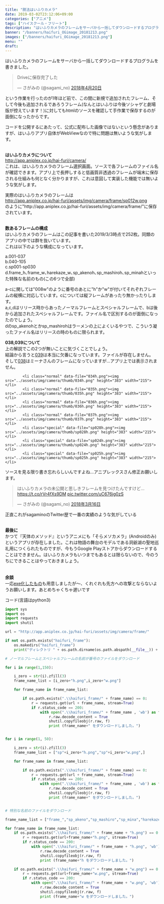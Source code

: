 ```yaml
---
title: "脱法はいふりカメラ"
date: 2019-03-02T23:12:06+09:00
categories: ["アニメ"]
tags: ["ハイスクール・フリート"]
description: "はいふりカメラのフレームをサーバから一括してダウンロードするプログラムを書きました。" 
banner: "/banners/haifuri_OGimage_20181213.png"
images: ["/banners/haifuri_OGimage_20181213.png"]
menu: ""
draft:
---
```

はいふりカメラのフレームをサーバから一括してダウンロードするプログラムを書きました。

<blockquote class="twitter-tweet" data-lang="ja"><p lang="ja" dir="ltr"> Driveに保存完了した</p>&mdash; さがみの (@sagami_no) <a href="https://twitter.com/sagami_no/status/987207023589642240?ref_src=twsrc%5Etfw">2018年4月20日</a></blockquote>
<script async src="https://platform.twitter.com/widgets.js" charset="utf-8"></script>

という作業を行ったのが1年ほど前で、この間に新規で追加されたフレーム、そして今後も追加されるであろうフレーム(なんとはいふりは今後ソシャゲと劇場版が控えています！)に対してもhtmlのソースを確認して手作業で保存するのが面倒になったからです。

<!--more-->

コードを公開するにあたって、公式に配布した画像ではないという懸念がありますが、はいふりアプリ自体がWebViewなので特に問題は無いような気がします。
<br/>
<br/>

**はいふりカメラについて**  
http://app.aniplex.co.jp/hai-furi/camera/  
これは、はいふりカメラのフレーム選択画面。ソースで各フレームのファイル名が確認できます。アプリ上で長押しすると低画質非透過のフレームが端末に保存される仕組みも何となく分かりますが、これは意図して実装した機能では無いような気がします。


実際のはいふりカメラのフレームは  
http://app.aniplex.co.jp/hai-furi/assets/img/camera/frame/sp012w.png  
のように"http\://app.aniplex.co.jp/hai-furi/assets/img/camera/frame/"に保存されています。
<br/>
<br/>

**数あるフレームの構成**  
はいふりカメラのフレームはこの記事を書いた2019/3/3時点で252枚。同類のアプリの中では群を抜いています。  
これは以下のような構成になっています。 

a.001-037  
b.040-105  
c.sp001-sp030  
d.frame_h､frame_w､harekaze_w､sp_akenoh､sp_mashiroh､sp_minahといった特殊な名前のもの(この6つで全部)  

a-cに関しては"008w"のように番号のあとに"h"か"w"が付いてそれぞれフレームの縦横に対応しています。cについては縦フレームがあったり無かったりします。  
a,c,dはリリース時からあったノーマルフレームとスペシャルフレームで、bは後から追加されたスペシャルフレームです。ファイル名で区別するのが面倒になったのでしょう。  
dのsp_akenohとかsp_mashirohはラーメンの上によくいるやつで、こういう凝ったファイル名はリリースの時のものに限られます。

**038,039について**  
上の解説でこの2つが無いことに気づくことでしょう。  
結論から言うと[039](http://app.aniplex.co.jp/hai-furi/assets/img/camera/frame/039h.png)は本当に欠番になっています。ファイルが存在しません。  
そして[038](http://app.aniplex.co.jp/hai-furi/assets/img/camera/frame/038h.png)はミーナさんのフレームになっていますが…アプリ上では表示されません。
```
        <li class="normal" data-file="034h.png"><img src="../assets/img/camera/thumb/034h.png" height="383" width="215"></li>
        <li class="normal" data-file="035h.png"><img src="../assets/img/camera/thumb/035h.png" height="383" width="215"></li>
        <li class="normal" data-file="036h.png"><img src="../assets/img/camera/thumb/036h.png" height="383" width="215"></li>
        <li class="normal" data-file="037h.png"><img src="../assets/img/camera/thumb/037h.png" height="383" width="215"></li>
        <li class="special" data-file="sp028h.png"><img src="../assets/img/camera/thumb/sp028h.png" height="383" width="215"></li>
        <li class="special" data-file="sp024h.png"><img src="../assets/img/camera/thumb/sp024h.png" height="383" width="215"></li>
        <li class="special" data-file="sp025h.png"><img src="../assets/img/camera/thumb/sp025h.png" height="383" width="215"></li>
```
ソースを見る限り書き忘れらしいんですよね…アニプレックスさん修正お願いします。

<blockquote class="twitter-tweet" data-lang="ja"><p lang="ja" dir="ltr">はいふりカメラの未公開と思しきフレームを見つけたんですけど…<a href="https://t.co/rVr4fXs9DM">https://t.co/rVr4fXs9DM</a> <a href="https://t.co/uC676jg0zS">pic.twitter.com/uC676jg0zS</a></p>&mdash; さがみの (@sagami_no) <a href="https://twitter.com/sagami_no/status/974632713385689091?ref_src=twsrc%5Etfw">2018年3月16日</a></blockquote>
<script async src="https://platform.twitter.com/widgets.js" charset="utf-8"></script>
正直これがsagaminoのTwitter歴で一番の実績のような気がしている
<br/>
<br/>

**最後に**  
かつて『天体のメソッド』というアニメにも「そらメソカメラ」(Androidのみ)というアプリが存在しました。これは物語の舞台のモデルである洞爺湖の聖地巡礼用につくられたものですが、今もうGoogle Playストアからダウンロードすることはできません。はいふりカメラもいつまでもあるとは限らないので、今のうちにできることはやっておきましょう。
<br/>
<br/>
<br/>
**余談**  
一応[exe化したもの](/file/haifuri_frame_dl.exe)も用意しましたが～、くれぐれも先方への攻撃とならないようお願いします。あとめちゃくちゃ遅いです

コード(言語はpython3)
```python:haifuri_frame_dl.py
import sys
import os
import requests
import shutil

url = "http://app.aniplex.co.jp/hai-furi/assets/img/camera/frame/"

if not os.path.exists("haifuri_frame"):
	os.makedirs("haifuri_frame")
	print("ディレクトリ " + os.path.dirname(os.path.abspath(__file__)) + "/haifuri_frameを作成しました。")

# ノーマルフレームとスペシャルフレームの名前が番号のファイルをダウンロード

for i in range(1,150):

	i_zero = str(i).zfill(3)
	frame_name_list = [i_zero+"h.png",i_zero+"w.png"]

	for frame_name in frame_name_list:

		if os.path.exists(".\\haifuri_frame/" + frame_name) == 0:
			r = requests.get(url + frame_name, stream=True)
			if r.status_code == 200:
				with open(".\\haifuri_frame/" + frame_name , 'wb') as f:
					r.raw.decode_content = True
					shutil.copyfileobj(r.raw, f)
					print (frame_name+" をダウンロードしました。")


for i in range(1, 50):

	i_zero = str(i).zfill(3)
	frame_name_list = ["sp"+i_zero+"h.png","sp"+i_zero+"w.png",]

	for frame_name in frame_name_list:

		if os.path.exists(".\\haifuri_frame/" + frame_name) == 0:
			r = requests.get(url + frame_name, stream=True)
			if r.status_code == 200:
				with open(".\\haifuri_frame/" + frame_name , 'wb') as f:
					r.raw.decode_content = True
					shutil.copyfileobj(r.raw, f)
					print (frame_name+" をダウンロードしました。")


# 特別な名前のファイルをダウンロード

frame_name_list = ["frame_","sp_akeno","sp_mashiro","sp_mina","harekaze_"]

for frame_name in frame_name_list:
	if os.path.exists(".\\haifuri_frame/" + frame_name + "h.png") == 0:
		r = requests.get(url+frame_name+"h.png", stream=True)
		if r.status_code == 200:
			with open(".\\haifuri_frame/" + frame_name + "h.png", 'wb') as f:
				r.raw.decode_content = True
				shutil.copyfileobj(r.raw, f)
				print (frame_name+"h をダウンロードしました。")

	if os.path.exists(".\\haifuri_frame/" + frame_name + "w.png") == 0:
		r = requests.get(url+frame_name+"w.png", stream=True)
		if r.status_code == 200:
			with open(".\\haifuri_frame/" + frame_name + "w.png", 'wb') as f:
				r.raw.decode_content = True
				shutil.copyfileobj(r.raw, f)
				print (frame_name+"w をダウンロードしました。")
```